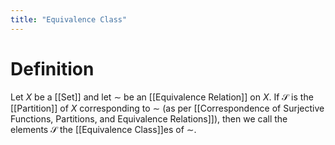 ```yaml
---
title: "Equivalence Class"
---
```


# Definition
Let $X$ be a [[Set]] and let $\sim$ be an [[Equivalence Relation]] on $X$. If $\mathcal{S}$ is the [[Partition]] of $X$ corresponding to $\sim$ (as per [[Correspondence of Surjective Functions, Partitions, and Equivalence Relations]]), then we call the elements $\mathcal{S}$ the [[Equivalence Class]]es of $\sim$.